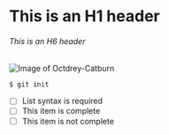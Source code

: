 # This is an H1 header

###### This is an H6 header

![Image of Octdrey-Catburn](https://octodex.github.com/images/octdrey-catburn.jpg)

```
$ git init
```

* [ ] List syntax is required
* [ ] This item is complete
* [ ] This item is not complete
